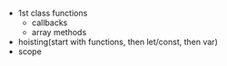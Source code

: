 - 1st class functions
  - callbacks
  - array methods
- hoisting(start with functions, then let/const, then var)
- scope